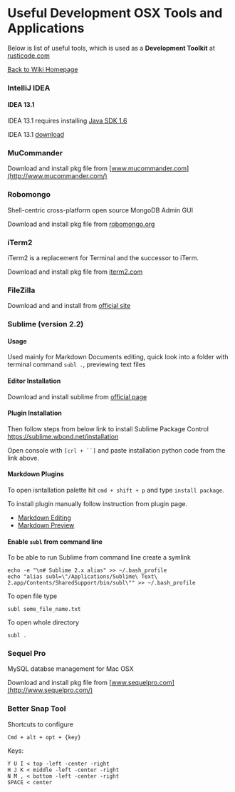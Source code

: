 # Useful Development OSX Tools and Applications

Below is list of useful tools, which is used as a **Development Toolkit** at [rusticode.com](http://rusticode.com)

[Back to Wiki Homepage](Home.md)

### IntelliJ IDEA

#### IDEA 13.1

IDEA 13.1 requires installing [Java SDK 1.6](http://support.apple.com/kb/DL1572)

IDEA 13.1 [download](https://confluence.jetbrains.com/display/IntelliJIDEA/Previous+IntelliJ+IDEA+Releases)

### MuCommander

Download and install pkg file from [www.mucommander.com](http://www.mucommander.com/)

### Robomongo 

Shell-centric cross-platform open source MongoDB Admin GUI

Download and install pkg file from [robomongo.org](http://robomongo.org/)


### iTerm2 

iTerm2 is a replacement for Terminal and the successor to iTerm.

Download and install pkg file from [iterm2.com](http://iterm2.com/)


### FileZilla

Download and and install from [official site](https://filezilla-project.org/download.php?type=client)

### Sublime (version 2.2)

#### Usage 

Used mainly for Markdown Documents editing, quick look into a folder with terminal command `subl .`, previewing text files

#### Editor Installation

Download and install sublime from [official page](http://www.sublimetext.com/3)

#### Plugin Installation

Then follow steps from below link to install Sublime Package Control 
https://sublime.wbond.net/installation

Open console with `[crl + ``]` and paste installation python code from 
the link above.

#### Markdown Plugins

To open isntallation palette hit `cmd + shift + p` and type `install package`.

To install plugin manually follow instruction from plugin page.
 - [Markdown Editing](https://sublime.wbond.net/packages/MarkdownEditing)
 - [Markdown Preview](https://sublime.wbond.net/packages/Markdown%20Preview)

#### Enable `subl` from command line

To be able to run Sublime from command line create a symlink

```
echo -e "\n# Sublime 2.x alias" >> ~/.bash_profile
echo "alias subl=\"/Applications/Sublime\ Text\ 2.app/Contents/SharedSupport/bin/subl\"" >> ~/.bash_profile
```

To open file type 

```
subl some_file_name.txt
```

To open whole directory 

```
subl .
```



### Sequel Pro 

MySQL databse management for Mac OSX

Download and install pkg file from [www.sequelpro.com](http://www.sequelpro.com/)


### Better Snap Tool

Shortcuts to configure

```
Cmd + alt + opt + {key}
```

Keys:
```
Y U I < top -left -center -right
H J K < middle -left -center -right
N M , < bottom -left -center -right
SPACE < center
```
